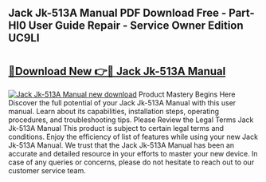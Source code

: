 ## Jack Jk-513A Manual PDF Download Free - Part-Hl0 User Guide Repair - Service Owner Edition UC9LI

# <h2><a href="http://cf18988.oget.top/?id=Jack+Jk-513A+Manual">🔗Download New 👉🔴 Jack Jk-513A Manual</a></h2>

[![Jack Jk-513A Manual new download](https://i.imgur.com/5g1atiW.png)](http://cf18988.oget.top/?id=Jack+Jk-513A+Manual)
Product Mastery Begins Here Discover the full potential of your Jack Jk-513A Manual with this user manual. Learn about its capabilities, installation steps, operating procedures, and troubleshooting tips. Please Review the Legal Terms Jack Jk-513A Manual This product is subject to certain legal terms and conditions. Enjoy the efficiency of list of features while using your new Jack Jk-513A Manual. We trust that the Jack Jk-513A Manual has been an accurate and detailed resource in your efforts to master your new device. In case of any queries or concerns, please do not hesitate to reach out to our customer service team.
